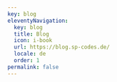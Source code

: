 ```yaml
---
key: blog
eleventyNavigation:
  key: blog
  title: Blog
  icon: i-book
  url: https://blog.sp-codes.de/
  locale: de
  order: 1
permalink: false
---
```


